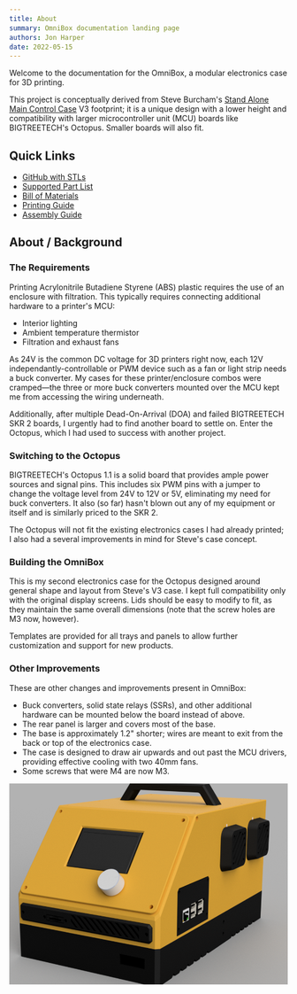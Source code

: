 ```yaml
---
title: About
summary: OmniBox documentation landing page
authors: Jon Harper
date: 2022-05-15
---
```


Welcome to the documentation for the OmniBox, a modular electronics case for 3D printing.

This project is conceptually derived from Steve Burcham's [Stand Alone Main Control Case](https://www.thingiverse.com/thing:3999751) V3 footprint; it is a unique design with a lower height and compatibility with larger microcontroller unit (MCU) boards like BIGTREETECH's Octopus. Smaller boards will also fit.

## Quick Links

- [GitHub with STLs](https://github.com/jon-harper/OmniBox)
- [Supported Part List](support.md)
- [Bill of Materials](bom.md)
- [Printing Guide](printing.md)
- [Assembly Guide](assembly.md)

## About / Background

### The Requirements

Printing Acrylonitrile Butadiene Styrene (ABS) plastic requires the use of an enclosure with filtration. This typically requires connecting additional hardware to a printer's MCU:

- Interior lighting
- Ambient temperature thermistor
- Filtration and exhaust fans

As 24V is the common DC voltage for 3D printers right now, each 12V independantly-controllable or PWM device such as a fan or light strip needs a buck converter. My cases for these printer/enclosure combos were cramped—the three or more buck converters mounted over the MCU kept me from accessing the wiring underneath.

Additionally, after multiple Dead-On-Arrival (DOA) and failed BIGTREETECH SKR 2 boards, I urgently had to find another board to settle on. Enter the Octopus, which I had used to success with another project.

### Switching to the Octopus

BIGTREETECH's Octopus 1.1 is a solid board that provides ample power sources and signal pins. This includes six PWM pins with a jumper to change the voltage level from 24V to 12V or 5V, eliminating my need for buck converters. It also (so far) hasn't blown out any of my equipment or itself and is similarly priced to the SKR 2.

The Octopus will not fit the existing electronics cases I had already printed; I also had a several improvements in mind for Steve's case concept.

### Building the OmniBox

This is my second electronics case for the Octopus designed around general shape and layout from Steve's V3 case. I kept full compatibility only with the original display screens. Lids should be easy to modify to fit, as they maintain the same overall dimensions (note that the screw holes are M3 now, however).

Templates are provided for all trays and panels to allow further customization and support for new products.

### Other Improvements

These are other changes and improvements present in OmniBox:

- Buck converters, solid state relays (SSRs), and other additional hardware can be mounted below the board instead of above.
- The rear panel is larger and covers most of the base.
- The base is approximately 1.2" shorter; wires are meant to exit from the back or top of the electronics case.
- The case is designed to draw air upwards and out past the MCU drivers, providing effective cooling with two 40mm fans.
- Some screws that were M4 are now M3.

![right side view](img/gallery_0.9.5/close.png)
